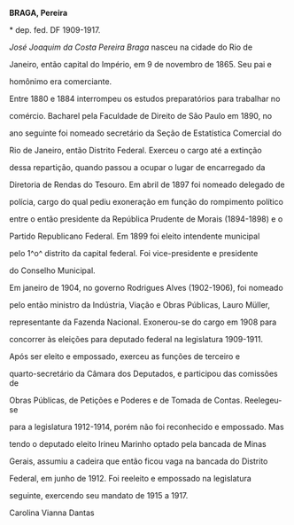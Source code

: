 **BRAGA, Pereira**



\* dep. fed. DF 1909-1917.



*José Joaquim da Costa Pereira Braga* nasceu na cidade do Rio de

Janeiro, então capital do Império, em 9 de novembro de 1865. Seu pai e

homônimo era comerciante.



Entre 1880 e 1884 interrompeu os estudos preparatórios para trabalhar no

comércio. Bacharel pela Faculdade de Direito de São Paulo em 1890, no

ano seguinte foi nomeado secretário da Seção de Estatística Comercial do

Rio de Janeiro, então Distrito Federal. Exerceu o cargo até a extinção

dessa repartição, quando passou a ocupar o lugar de encarregado da

Diretoria de Rendas do Tesouro. Em abril de 1897 foi nomeado delegado de

polícia, cargo do qual pediu exoneração em função do rompimento político

entre o então presidente da República Prudente de Morais (1894-1898) e o

Partido Republicano Federal. Em 1899 foi eleito intendente municipal

pelo 1^o^ distrito da capital federal. Foi vice-presidente e presidente

do Conselho Municipal.



Em janeiro de 1904, no governo Rodrigues Alves (1902-1906), foi nomeado

pelo então ministro da Indústria, Viação e Obras Públicas, Lauro Müller,

representante da Fazenda Nacional. Exonerou-se do cargo em 1908 para

concorrer às eleições para deputado federal na legislatura 1909-1911.

Após ser eleito e empossado, exerceu as funções de terceiro e

quarto-secretário da Câmara dos Deputados, e participou das comissões de

Obras Públicas, de Petições e Poderes e de Tomada de Contas. Reelegeu-se

para a legislatura 1912-1914, porém não foi reconhecido e empossado. Mas

tendo o deputado eleito Irineu Marinho optado pela bancada de Minas

Gerais, assumiu a cadeira que então ficou vaga na bancada do Distrito

Federal, em junho de 1912. Foi reeleito e empossado na legislatura

seguinte, exercendo seu mandato de 1915 a 1917.



Carolina Vianna Dantas



